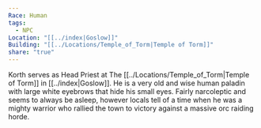 ```yaml
---
Race: Human
tags:
  - NPC
Location: "[[../index|Goslow]]"
Building: "[[../Locations/Temple_of_Torm|Temple of Torm]]"
share: "true"
---
```



Korth serves as Head Priest at The [[../Locations/Temple_of_Torm|Temple of Torm]] in [[../index|Goslow]]. He is a very old and wise human paladin with large white eyebrows that hide his small eyes. Fairly narcoleptic and seems to always be asleep, however locals tell of a time when he was a mighty warrior who rallied the town to victory against a massive orc raiding horde.